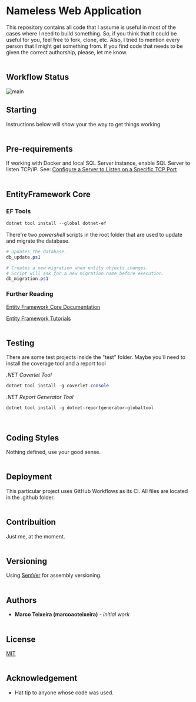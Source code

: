 # Nameless Web Application

This repository contains all code that I assume is useful in most
of the cases where I need to build something. So, if you think
that it could be useful for you, feel free to fork, clone, etc.
Also, I tried to mention every person that I might get something
from. If you find code that needs to be given the correct authorship,
please, let me know.
<br><br>

## Workflow Status

![main](https://github.com/marcoaoteixeira/WebApplication_Server/blob/main/.github/workflows/main.yml/badge.svg)

## Starting

Instructions below will show your the way to get things working.
<br><br>

## Pre-requirements

If working with Docker and local SQL Server instance, enable SQL Server to listen TCP/IP.
See: [Configure a Server to Listen on a Specific TCP Port](https://learn.microsoft.com/en-us/sql/database-engine/configure-windows/configure-a-server-to-listen-on-a-specific-tcp-port?view=sql-server-ver16)
<br><br>

## EntityFramework Core

### EF Tools
```powershell
dotnet tool install --global dotnet-ef
```

There're two *powershell* scripts in the root folder that are used to update and migrate the database.

```powershell
# Updates the database.
db_update.ps1
```

```powershell
# Creates a new migration when entity objects changes.
# Script will ask for a new migration name before execution.
db_migration.ps1
```

### Further Reading

[Entity Framework Core Documentation](https://learn.microsoft.com/en-us/ef/core/)

[Entity Framework Tutorials](https://www.entityframeworktutorial.net/efcore/entity-framework-core.aspx)
<br><br>

## Testing

There are some test projects inside the "test" folder. Maybe you'll need to
install the coverage tool and a report tool

*.NET Coverlet Tool*
```powershell
dotnet tool install -g coverlet.console
```

*.NET Report Generator Tool*
```powershell
dotnet tool install -g dotnet-reportgenerator-globaltool
```
<br>

## Coding Styles

Nothing defined, use your good sense.
<br><br>

## Deployment

This particular project uses GitHub Workflows as its CI. All files are
located in the .github folder.
<br><br>

## Contribuition

Just me, at the moment.
<br><br>

## Versioning

Using [SemVer](http://semver.org/) for assembly versioning.
<br><br>

## Authors

* **Marco Teixeira (marcoaoteixeira)** - *initial work*
<br><br>

## License

[MIT](https://opensource.org/licenses/MIT)
<br><br>

## Acknowledgement

* Hat tip to anyone whose code was used.